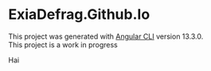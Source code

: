 # ExiaDefrag.Github.Io

This project was generated with [Angular CLI](https://github.com/angular/angular-cli) version 13.3.0.  
This project is a work in progress

Hai
